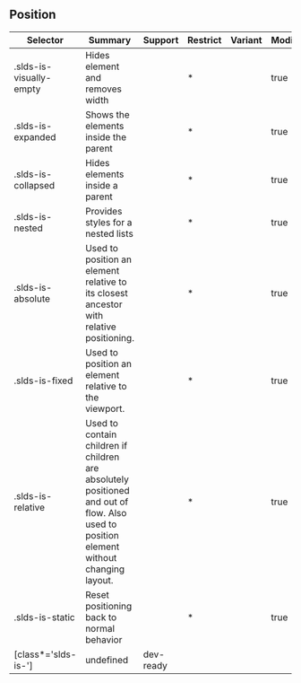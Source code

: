 

## Position

| Selector | Summary | Support | Restrict | Variant | Modifier |
|-------|-------|-------|-------|-------|-------|
| .slds-is-visually-empty | Hides element and removes width |   | * |   | true |
| .slds-is-expanded | Shows the elements inside the parent |   | * |   | true |
| .slds-is-collapsed | Hides elements inside a parent |   | * |   | true |
| .slds-is-nested | Provides styles for a nested lists |   | * |   | true |
| .slds-is-absolute | Used to position an element relative to its closest ancestor with relative positioning. |   | * |   | true |
| .slds-is-fixed | Used to position an element relative to the viewport. |   | * |   | true |
| .slds-is-relative | Used to contain children if children are absolutely positioned and out of flow. Also used to position element without changing layout. |   | * |   | true |
| .slds-is-static | Reset positioning back to normal behavior |   | * |   | true |
| [class*='slds-is-'] | undefined | dev-ready |   |   |   |